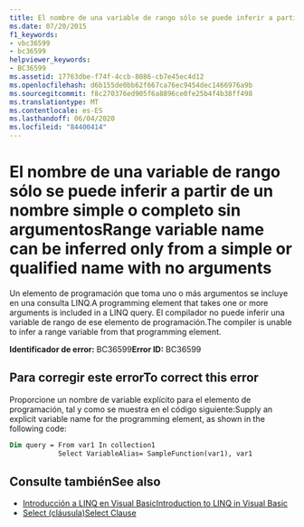 ```yaml
---
title: El nombre de una variable de rango sólo se puede inferir a partir de un nombre simple o completo sin argumentos
ms.date: 07/20/2015
f1_keywords:
- vbc36599
- bc36599
helpviewer_keywords:
- BC36599
ms.assetid: 17763dbe-f74f-4ccb-8086-cb7e45ec4d12
ms.openlocfilehash: d6b155de0bb62f667ca76ec9454dec1466976a9b
ms.sourcegitcommit: f8c270376ed905f6a8896ce0fe25b4f4b38ff498
ms.translationtype: MT
ms.contentlocale: es-ES
ms.lasthandoff: 06/04/2020
ms.locfileid: "84400414"
---
```

# <a name="range-variable-name-can-be-inferred-only-from-a-simple-or-qualified-name-with-no-arguments"></a><span data-ttu-id="3aa83-102">El nombre de una variable de rango sólo se puede inferir a partir de un nombre simple o completo sin argumentos</span><span class="sxs-lookup"><span data-stu-id="3aa83-102">Range variable name can be inferred only from a simple or qualified name with no arguments</span></span>

<span data-ttu-id="3aa83-103">Un elemento de programación que toma uno o más argumentos se incluye en una consulta LINQ.</span><span class="sxs-lookup"><span data-stu-id="3aa83-103">A programming element that takes one or more arguments is included in a LINQ query.</span></span> <span data-ttu-id="3aa83-104">El compilador no puede inferir una variable de rango de ese elemento de programación.</span><span class="sxs-lookup"><span data-stu-id="3aa83-104">The compiler is unable to infer a range variable from that programming element.</span></span>

<span data-ttu-id="3aa83-105">**Identificador de error:** BC36599</span><span class="sxs-lookup"><span data-stu-id="3aa83-105">**Error ID:** BC36599</span></span>

## <a name="to-correct-this-error"></a><span data-ttu-id="3aa83-106">Para corregir este error</span><span class="sxs-lookup"><span data-stu-id="3aa83-106">To correct this error</span></span>

<span data-ttu-id="3aa83-107">Proporcione un nombre de variable explícito para el elemento de programación, tal y como se muestra en el código siguiente:</span><span class="sxs-lookup"><span data-stu-id="3aa83-107">Supply an explicit variable name for the programming element, as shown in the following code:</span></span>

```vb
Dim query = From var1 In collection1
            Select VariableAlias= SampleFunction(var1), var1
```

## <a name="see-also"></a><span data-ttu-id="3aa83-108">Consulte también</span><span class="sxs-lookup"><span data-stu-id="3aa83-108">See also</span></span>

- [<span data-ttu-id="3aa83-109">Introducción a LINQ en Visual Basic</span><span class="sxs-lookup"><span data-stu-id="3aa83-109">Introduction to LINQ in Visual Basic</span></span>](../../programming-guide/language-features/linq/introduction-to-linq.md)
- [<span data-ttu-id="3aa83-110">Select (cláusula)</span><span class="sxs-lookup"><span data-stu-id="3aa83-110">Select Clause</span></span>](../queries/select-clause.md)
